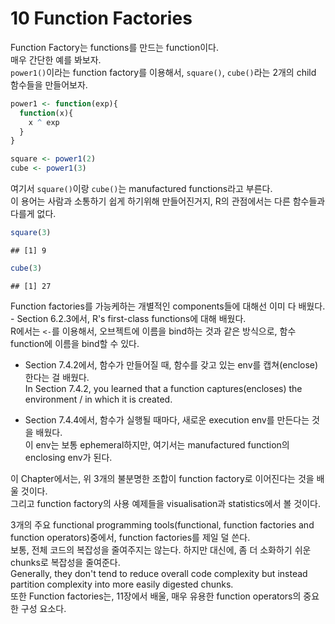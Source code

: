 10 Function Factories
=====================

Function Factory는 functions를 만드는 function이다. <br /> 매우 간단한 예를 봐보자. <br /> `power1()`이라는 function factory를 이용해서, `square()`, `cube()`라는 2개의 child 함수들을 만들어보자. <br />

``` r
power1 <- function(exp){
  function(x){
    x ^ exp
  }
}

square <- power1(2)
cube <- power1(3)
```

여기서 `square()`이랑 `cube()`는 manufactured functions라고 부른다. <br /> 이 용어는 사람과 소통하기 쉽게 하기위해 만들어진거지, R의 관점에서는 다른 함수들과 다를게 없다. <br />

``` r
square(3)
```

    ## [1] 9

``` r
cube(3)
```

    ## [1] 27

Function factories를 가능케하는 개별적인 components들에 대해선 이미 다 배웠다. <br /> - Section 6.2.3에서, R's first-class functions에 대해 배웠다. <br /> R에서는 `<-`를 이용해서, 오브젝트에 이름을 bind하는 것과 같은 방식으로, 함수function에 이름을 bind할 수 있다.

-   Section 7.4.2에서, 함수가 만들어질 때, 함수를 갖고 있는 env를 캡쳐(enclose)한다는 걸 배웠다. <br /> In Section 7.4.2, you learned that a function captures(encloses) the environment / in which it is created.

-   Section 7.4.4에서, 함수가 실행될 때마다, 새로운 execution env를 만든다는 것을 배웠다. <br /> 이 env는 보통 ephemeral하지만, 여기서는 manufactured function의 enclosing env가 된다.

이 Chapter에서는, 위 3개의 불분명한 조합이 function factory로 이어진다는 것을 배울 것이다. <br /> 그리고 function factory의 사용 예제들을 visualisation과 statistics에서 볼 것이다.

3개의 주요 functional programming tools(functional, function factories and function operators)중에서, function factories를 제일 덜 쓴다. <br /> 보통, 전체 코드의 복잡성을 줄여주지는 않는다. 하지만 대신에, 좀 더 소화하기 쉬운 chunks로 복잡성을 줄여준다. <br /> Generally, they don't tend to reduce overall code complexity but instead partition complexity into more easily digested chunks. <br /> 또한 Function factories는, 11장에서 배울, 매우 유용한 function operators의 중요한 구성 요소다.
